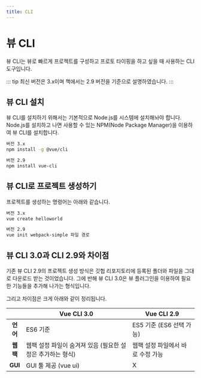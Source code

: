 ```yaml
---
title: CLI
---
```


# 뷰 CLI

뷰 CLI는 뷰로 빠르게 프로젝트를 구성하고 프로토 타이핑을 하고 싶을 때 사용하는 CLI 도구입니다. 

::: tip
최신 버전은 3.x이며 책에서는 2.9 버전을 기준으로 설명하였습니다.
:::

## 뷰 CLI 설치

뷰 CLI를 설치하기 위해서는 기본적으로 Node.js를 시스템에 설치해놔야 합니다. Node.js를 설치하고 나면 사용할 수 있는 NPM(Node Package Manager)을 이용하여 뷰 CLI를 설치합니다.

```bash
버전 3.x
npm install -g @vue/cli

버전 2.9
npm install vue-cli
```

## 뷰 CLI로 프로젝트 생성하기

프로젝트를 생성하는 명령어는 아래와 같습니다.

```bash
버전 3.x
vue create helloworld

버전 2.9
vue init webpack-simple 파일 경로
```

## 뷰 CLI 3.0과 CLI 2.9와 차이점

기존 뷰 CLI 2.9의 프로젝트 생성 방식은 깃헙 리포지토리에 등록된 폴더와 파일을 그대로 다운로드 받는 것이었습니다. 그에 반해 뷰 CLI 3.0은 뷰 플러그인을 이용하여 필요한 기능들을 추가해 나가는 형식입니다.

그리고 차이점은 크게 아래와 같이 정리됩니다.

|           | Vue CLI 3.0                                                    | Vue CLI 2.9                       |
|:-----------:|----------------------------------------------------------------|-----------------------------------|
| **언어**      | ES6 기준                                                       | ES5 기준 (ES6 선택 가능)             |
| **웹팩**    | 웹팩 설정 파일이 숨겨져 있음 (필요한 설정은 추가하는 형식) | 웹팩 설정 파일에서 바로 수정 가능         |
| **GUI**       | GUI 툴 제공 (vue ui)                                           | X                                 |